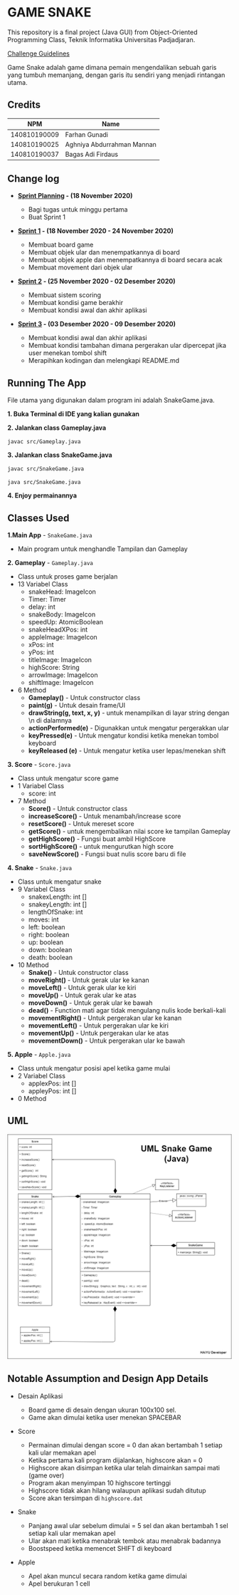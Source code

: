 # GAME SNAKE

This repository is a final project (Java GUI) from Object-Oriented Programming Class, Teknik Informatika Universitas Padjadjaran.

[Challenge Guidelines](challenge-guideline.md)

Game Snake adalah game dimana pemain mengendalikan sebuah garis yang tumbuh memanjang, dengan garis itu sendiri yang menjadi rintangan utama.

## Credits

| NPM          | Name                       |
| ------------ | -------------------------- |
| 140810190009 | Farhan Gunadi              |
| 140810190025 | Aghniya Abdurrahman Mannan |
| 140810190037 | Bagas Adi Firdaus          |

## Change log

- **[Sprint Planning](changelog/sprint-planning.md) - (18 November 2020)**

  - Bagi tugas untuk minggu pertama
  - Buat Sprint 1

- **[Sprint 1](changelog/sprint-1.md) - (18 November 2020 - 24 November 2020)**

  - Membuat board game
  - Membuat objek ular dan menempatkannya di board
  - Membuat objek apple dan menempatkannya di board secara acak
  - Membuat movement dari objek ular

- **[Sprint 2](changelog/sprint-2.md) - (25 November 2020 - 02 Desember 2020)**

  - Membuat sistem scoring
  - Membuat kondisi game berakhir
  - Membuat kondisi awal dan akhir aplikasi
- **[Sprint 3](changelog/sprint-3.md) - (03 Desember 2020 - 09 Desember 2020)**

  - Membuat kondisi awal dan akhir aplikasi
  - Membuat kondisi tambahan dimana pergerakan ular dipercepat jika user menekan tombol shift
  - Merapihkan kodingan dan melengkapi README.md

## Running The App
File utama yang digunakan dalam program ini adalah SnakeGame.java.

**1. Buka Terminal di IDE yang kalian gunakan**

**2. Jalankan class Gameplay.java**
```
javac src/Gameplay.java
```

**3. Jalankan class SnakeGame.java**
```
javac src/SnakeGame.java
```
```
java src/SnakeGame.java
```
**4. Enjoy permainannya**

## Classes Used

**1.Main App** - `SnakeGame.java`
   - Main program untuk menghandle Tampilan dan Gameplay
   
**2. Gameplay** - `Gameplay.java`
   - Class untuk proses game berjalan
   - 13 Variabel Class
     - snakeHead: ImageIcon
     - Timer: Timer
     - delay: int
     - snakeBody: ImageIcon
     - speedUp: AtomicBoolean
     - snakeHeadXPos: int
     - appleImage: ImageIcon
     - xPos: int
     - yPos: int
     - titleImage: ImageIcon
     - highScore: String
     - arrowImage: ImageIcon
     - shiftImage: ImageIcon
   - 6 Method
     - **Gameplay()** - Untuk constructor class
     - **paint(g)** - Untuk desain frame/UI
     - **drawString(g, text, x, y)** - untuk menampilkan di layar string dengan \n di dalamnya
     - **actionPerformed(e)** - Digunakkan untuk mengatur pergerakkan ular
     - **keyPressed(e)** - Untuk mengatur kondisi ketika menekan tombol keyboard
     - **keyReleased (e)** - Untuk mengatur ketika user lepas/menekan shift
     
**3. Score** - `Score.java`
   - Class untuk mengatur score game
   - 1 Variabel Class
     - score: int
   - 7 Method
     - **Score()** - Untuk constructor class
     - **increaseScore()** - Untuk menambah/increase score
     - **resetScore()** - Untuk mereset score
     - **getScore()** - untuk mengembalikan nilai score ke tampilan Gameplay
     - **getHighScore()** - Fungsi buat ambil HighScore
     - **sortHighScore()** - untuk mengurutkan high score
     - **saveNewScore()** - Fungsi buat nulis score baru di file
     
**4. Snake** - `Snake.java`
   - Class untuk mengatur snake
   - 9 Variabel Class
     - snakexLength: int []
     - snakeyLength: int []
     - lengthOfSnake: int 
     - moves: int 
     - left: boolean 
     - right: boolean 
     - up: boolean 
     - down: boolean 
     - death: boolean 
   - 10 Method
     - **Snake()** - Untuk constructor class
     - **moveRight()** - Untuk gerak ular ke kanan
     - **moveLeft()** - Untuk gerak ular ke kiri
     - **moveUp()** - Untuk gerak ular ke atas
     - **moveDown()** - Untuk gerak ular ke bawah
     - **dead()** - Function mati agar tidak mengulang nulis kode berkali-kali
     - **movementRight()** - Untuk pergerakan ular ke kanan
     - **movementLeft()** - Untuk pergerakan ular ke kiri
     - **movementUp()** - Untuk pergerakan ular ke atas
     - **movementDown()** - Untuk pergerakan ular ke bawah
     
**5. Apple** - `Apple.java`
   - Class untuk mengatur posisi apel ketika game mulai
   - 2 Variabel Class
     - applexPos: int []
     - appleyPos: int []
   - 0 Method

## UML

![UML](/images/UML_Project_Snake.png)

## Notable Assumption and Design App Details

- Desain Aplikasi
  - Board game di desain dengan ukuran 100x100 sel.
  - Game akan dimulai ketika user menekan SPACEBAR
  
- Score
  - Permainan dimulai dengan score = 0 dan akan bertambah 1 setiap kali ular memakan apel
  - Ketika pertama kali program dijalankan, highscore akan = 0
  - Highscore akan disimpan ketika ular telah dimainkan sampai mati (game over)
  - Program akan menyimpan 10 highscore tertinggi
  - Highscore tidak akan hilang walaupun aplikasi sudah ditutup
  - Score akan tersimpan di `highscore.dat`
  
- Snake
  - Panjang awal ular sebelum dimulai = 5 sel dan akan bertambah 1 sel setiap kali ular memakan apel
  - Ular akan mati ketika menabrak tembok atau menabrak badannya
  - Boostspeed ketika memencet SHIFT di keyboard
  
- Apple
  - Apel akan muncul secara random ketika game dimulai
  - Apel berukuran 1 cell
